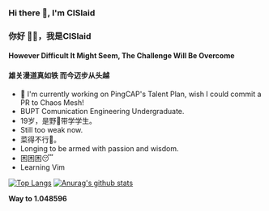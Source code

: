 ### Hi there 👋, I'm ClSlaid
### 你好 👋🏻️，我是ClSlaid
#### However Difficult It Might Seem, The Challenge Will Be Overcome
#### 雄关漫道真如铁 而今迈步从头越


<!--- 🔭 I'm currently working on [simple BUPT-CES's 16-bits CPU Developing course](https://github.com/ClSlaid/Naive_CPU). -->
- 🔭 I'm currently working on PingCAP's Talent Plan, wish I could commit a PR to Chaos Mesh!
- BUPT Comunication Engineering Undergraduate.
- 19岁，是野🐓️带学学生。
- Still too weak now.
- 菜得不行🥬。
- Longing to be armed with passion and wisdom.
- 困困困😴️
- Learning Vim


[![Top Langs](https://github-readme-stats.vercel.app/api/top-langs/?username=ClSlaid&layout=compact&count_private=false&show_icons=true&theme=onedark)](https://github.com/anuraghazra/github-readme-stats)
[![Anurag's github stats](https://github-readme-stats.vercel.app/api?username=ClSlaid&layout=compact&show_icons=true&theme=onedark)](https://github.com/anuraghazra/github-readme-stats)

**Way to 1.048596**
<!--
**ClSlaid/ClSlaid** is a ✨ _special_ ✨ repository because its `README.md` (this file) appears on your GitHub profile.

Here are some ideas to get you started:

- 🔭 I’m currently working on ...
- 🌱 I’m currently learning ...
- 👯 I’m looking to collaborate on ...
- 🤔 I’m looking for help with ...
- 💬 Ask me about ...
- 📫 How to reach me: ...
- 😄 Pronouns: ...
- ⚡ Fun fact: ...
-->
